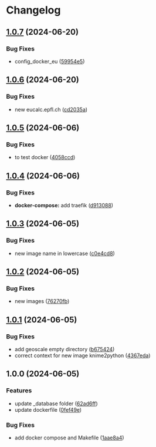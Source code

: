 # Changelog

## [1.0.7](https://github.com/2050Calculators/PathwayCalc/compare/v1.0.6...v1.0.7) (2024-06-20)

### Bug Fixes

- config_docker_eu ([59954e5](https://github.com/2050Calculators/PathwayCalc/commit/59954e5a3ad21cc53af4edca1cdea92f34056b3f))

## [1.0.6](https://github.com/2050Calculators/PathwayCalc/compare/v1.0.5...v1.0.6) (2024-06-20)

### Bug Fixes

- new eucalc.epfl.ch ([cd2035a](https://github.com/2050Calculators/PathwayCalc/commit/cd2035aeb15e975b627a8dd1edf7785a657470ec))

## [1.0.5](https://github.com/2050Calculators/PathwayCalc/compare/v1.0.4...v1.0.5) (2024-06-06)

### Bug Fixes

- to test docker ([4058ccd](https://github.com/2050Calculators/PathwayCalc/commit/4058ccd190e43fd567b447ef0eddccdf34b44830))

## [1.0.4](https://github.com/2050Calculators/PathwayCalc/compare/v1.0.3...v1.0.4) (2024-06-06)

### Bug Fixes

- **docker-compose:** add traefik ([d913088](https://github.com/2050Calculators/PathwayCalc/commit/d913088535df4d6d843849ed8a756414f88d3c01))

## [1.0.3](https://github.com/2050Calculators/PathwayCalc/compare/v1.0.2...v1.0.3) (2024-06-05)

### Bug Fixes

- new image name in lowercase ([c0e4cd8](https://github.com/2050Calculators/PathwayCalc/commit/c0e4cd8e728f9f2bff433d60f43c61820f7becb8))

## [1.0.2](https://github.com/2050Calculators/PathwayCalc/compare/v1.0.1...v1.0.2) (2024-06-05)

### Bug Fixes

- new images ([76270fb](https://github.com/2050Calculators/PathwayCalc/commit/76270fbf34c7596ae4073f547139f750c98e1c75))

## [1.0.1](https://github.com/2050Calculators/PathwayCalc/compare/v1.0.0...v1.0.1) (2024-06-05)

### Bug Fixes

- add geoscale empty directory ([b675424](https://github.com/2050Calculators/PathwayCalc/commit/b6754249a7a59f17900950b2fe1fbdd2a587db91))
- correct context for new image knime2python ([4367eda](https://github.com/2050Calculators/PathwayCalc/commit/4367eda5bc349fd4ec82ff2cf5dd30f44eec1307))

## 1.0.0 (2024-06-05)

### Features

- update \_database folder ([62ad6ff](https://github.com/2050Calculators/PathwayCalc/commit/62ad6ffae8371e0b0342a99de91cc5003dee47bc))
- update dockerfile ([0fef49e](https://github.com/2050Calculators/PathwayCalc/commit/0fef49e1edcd7e4b16be3551ddc1bfaa2b1a40f5))

### Bug Fixes

- add docker compose and Makefile ([1aae8a4](https://github.com/2050Calculators/PathwayCalc/commit/1aae8a4dcafc8b5c29745c32793c14a7da2232c3))
